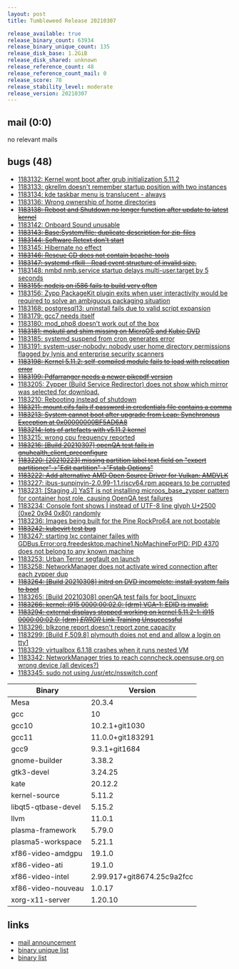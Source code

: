 ```yaml
---
layout: post
title: Tumbleweed Release 20210307

release_available: true
release_binary_count: 63934
release_binary_unique_count: 135
release_disk_base: 1.2GiB
release_disk_shared: unknown
release_reference_count: 48
release_reference_count_mail: 0
release_score: 78
release_stability_level: moderate
release_version: 20210307
---
```


## mail (0:0)

no relevant mails

## bugs (48)

<!--more-->

- [1183132: Kernel wont boot after grub initialization 5.11.2](https://bugzilla.opensuse.org/show_bug.cgi?id=1183132)
- [1183133: gkrellm doesn't remember startup position with two instances](https://bugzilla.opensuse.org/show_bug.cgi?id=1183133)
- [1183134: kde taskbar menu is translucent - always](https://bugzilla.opensuse.org/show_bug.cgi?id=1183134)
- [1183136: Wrong ownership of home directories](https://bugzilla.opensuse.org/show_bug.cgi?id=1183136)
- ~~[1183138: Reboot and Shutdown no longer function after update to latest kernel](https://bugzilla.opensuse.org/show_bug.cgi?id=1183138)~~
- [1183142: Onboard Sound unusable](https://bugzilla.opensuse.org/show_bug.cgi?id=1183142)
- ~~[1183143: Base:System/file: duplicate description for zip-files](https://bugzilla.opensuse.org/show_bug.cgi?id=1183143)~~
- ~~[1183144: Software Retext don't start](https://bugzilla.opensuse.org/show_bug.cgi?id=1183144)~~
- [1183145: Hibernate no effect](https://bugzilla.opensuse.org/show_bug.cgi?id=1183145)
- ~~[1183146: Rescue CD does not contain bcache-tools](https://bugzilla.opensuse.org/show_bug.cgi?id=1183146)~~
- ~~[1183147: systemd-rfkill - Read event structure of invalid size.](https://bugzilla.opensuse.org/show_bug.cgi?id=1183147)~~
- [1183148: nmbd nmb.service startup delays multi-user.target by 5 seconds](https://bugzilla.opensuse.org/show_bug.cgi?id=1183148)
- ~~[1183155: nodejs on i586 fails to build very often](https://bugzilla.opensuse.org/show_bug.cgi?id=1183155)~~
- [1183156: Zypp PackageKit plugin exits when user interactivity would be required to solve an ambiguous packaging situation](https://bugzilla.opensuse.org/show_bug.cgi?id=1183156)
- [1183168: postgresql13: uninstall fails due to valid script expansion](https://bugzilla.opensuse.org/show_bug.cgi?id=1183168)
- [1183179: gcc7 needs itself](https://bugzilla.opensuse.org/show_bug.cgi?id=1183179)
- [1183180: mod_php8 doesn't work out of the box](https://bugzilla.opensuse.org/show_bug.cgi?id=1183180)
- ~~[1183181: mokutil and shim missing on MicroOS and Kubic DVD](https://bugzilla.opensuse.org/show_bug.cgi?id=1183181)~~
- [1183185: systemd suspend from cron generates error](https://bugzilla.opensuse.org/show_bug.cgi?id=1183185)
- [1183191: system-user-nobody: nobody user home directory permissions flagged by lynis and enterprise security scanners](https://bugzilla.opensuse.org/show_bug.cgi?id=1183191)
- ~~[1183198: Kernel 5.11.2: self-compiled module fails to load with relocation error](https://bugzilla.opensuse.org/show_bug.cgi?id=1183198)~~
- ~~[1183199: Pdfarranger needs a newer pikepdf version](https://bugzilla.opensuse.org/show_bug.cgi?id=1183199)~~
- [1183205: Zypper (Build Service Redirector) does not show which mirror was selected for download.](https://bugzilla.opensuse.org/show_bug.cgi?id=1183205)
- [1183210: Rebooting instead of shutdown](https://bugzilla.opensuse.org/show_bug.cgi?id=1183210)
- ~~[1183211: mount.cifs fails if password in credentials file contains a comma](https://bugzilla.opensuse.org/show_bug.cgi?id=1183211)~~
- ~~[1183213: System cannot boot after upgrade from Leap: Synchronous Exception at 0x00000000BF5AD6A8](https://bugzilla.opensuse.org/show_bug.cgi?id=1183213)~~
- ~~[1183214: lots of artefacts with v5.11.2 kernel](https://bugzilla.opensuse.org/show_bug.cgi?id=1183214)~~
- [1183215: wrong cpu frequency reported](https://bugzilla.opensuse.org/show_bug.cgi?id=1183215)
- ~~[1183216: \[Build 20210307\] openQA test fails in gnuhealth_client_preconfigure](https://bugzilla.opensuse.org/show_bug.cgi?id=1183216)~~
- ~~[1183220: \[20210223\] missing partition label text field on "expert partitioner"->"Edit partition"->"Fstab Options"](https://bugzilla.opensuse.org/show_bug.cgi?id=1183220)~~
- ~~[1183222: Add alternative AMD Open Source Driver for Vulkan: AMDVLK](https://bugzilla.opensuse.org/show_bug.cgi?id=1183222)~~
- [1183227: ibus-sunpinyin-2.0.99-1.1.riscv64.rpm appears to be corrupted](https://bugzilla.opensuse.org/show_bug.cgi?id=1183227)
- [1183231: \[Staging J\] YaST is not installing microos_base_zypper pattern for container host role, causing OpenQA test failures](https://bugzilla.opensuse.org/show_bug.cgi?id=1183231)
- [1183234: Console font shows Ì instead of UTF-8 line glyph U+2500 (0xe2 0x94 0x80) randomly](https://bugzilla.opensuse.org/show_bug.cgi?id=1183234)
- [1183236: Images being built for the Pine RockPro64 are not bootable](https://bugzilla.opensuse.org/show_bug.cgi?id=1183236)
- ~~[1183242: kubevirt test bug](https://bugzilla.opensuse.org/show_bug.cgi?id=1183242)~~
- [1183247: starting lxc container failes with GDBus.Error:org.freedesktop.machine1.NoMachineForPID: PID 4370 does not belong to any known machine](https://bugzilla.opensuse.org/show_bug.cgi?id=1183247)
- [1183253: Urban Terror segfault on launch](https://bugzilla.opensuse.org/show_bug.cgi?id=1183253)
- [1183258: NetworkManager does not activate wired connection after each zypper dup](https://bugzilla.opensuse.org/show_bug.cgi?id=1183258)
- ~~[1183264: \[Build 20210308\] initrd on DVD incomplete: install system fails to boot](https://bugzilla.opensuse.org/show_bug.cgi?id=1183264)~~
- [1183265: \[Build 20210308\] openQA test fails for boot_linuxrc](https://bugzilla.opensuse.org/show_bug.cgi?id=1183265)
- ~~[1183266: kernel: i915 0000:00:02.0: \[drm\] VGA-1: EDID is invalid:](https://bugzilla.opensuse.org/show_bug.cgi?id=1183266)~~
- ~~[1183294: external displays stopped working on kernel 5.11.2-1: i915 0000:00:02.0: \[drm\] *ERROR* Link Training Unsuccessful](https://bugzilla.opensuse.org/show_bug.cgi?id=1183294)~~
- [1183296: blkzone report doesn't report zone capacity](https://bugzilla.opensuse.org/show_bug.cgi?id=1183296)
- [1183299: \[Build F.509.8\] plymouth doies not end and allow a login on tty1](https://bugzilla.opensuse.org/show_bug.cgi?id=1183299)
- [1183329: virtualbox 6.1.18 crashes when it runs nested VM](https://bugzilla.opensuse.org/show_bug.cgi?id=1183329)
- [1183342: NetworkManager tries to reach conncheck.opensuse.org on wrong device (all devices?)](https://bugzilla.opensuse.org/show_bug.cgi?id=1183342)
- [1183345: sudo not using /usr/etc/nsswitch.conf](https://bugzilla.opensuse.org/show_bug.cgi?id=1183345)

Binary | Version
--- | ---
Mesa | 20.3.4
gcc | 10
gcc10 | 10.2.1+git1030
gcc11 | 11.0.0+git183291
gcc9 | 9.3.1+git1684
gnome-builder | 3.38.2
gtk3-devel | 3.24.25
kate | 20.12.2
kernel-source | 5.11.2
libqt5-qtbase-devel | 5.15.2
llvm | 11.0.1
plasma-framework | 5.79.0
plasma5-workspace | 5.21.1
xf86-video-amdgpu | 19.1.0
xf86-video-ati | 19.1.0
xf86-video-intel | 2.99.917+git8674.25c9a2fcc
xf86-video-nouveau | 1.0.17
xorg-x11-server | 1.20.10

## links

- [mail announcement](https://github.com/boombatower/tumbleweed-review/issues/10)
- [binary unique list](http://download.opensuse.org/history/20210307/rpm.unique.list)
- [binary list](http://download.opensuse.org/history/20210307/rpm.list)

